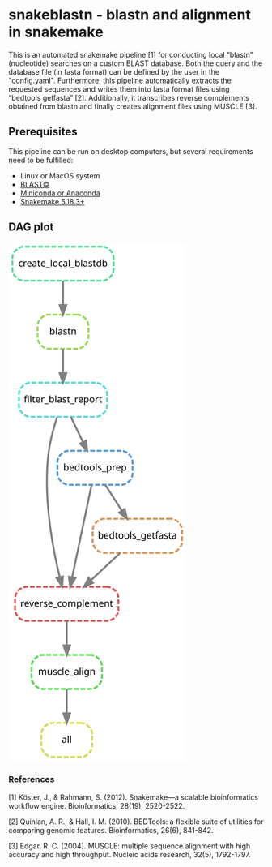 # snakeblastn - blastn and alignment in snakemake

This is an automated snakemake pipeline [1] for conducting local “blastn” (nucleotide) searches on a custom BLAST database. Both the query and the database file (in fasta format) can be defined by the user in the "config.yaml". Furthermore, this pipeline automatically extracts the requested sequences and writes them into fasta format files using “bedtools getfasta” [2]. Additionally, it transcribes reverse complements obtained from blastn and finally creates alignment files using MUSCLE [3]. 

## Prerequisites

This pipeline can be run on desktop computers, but several requirements need to be fulfilled:

* Linux or MacOS system
* [BLAST&copy;](https://www.ncbi.nlm.nih.gov/books/NBK279690/)
* [Miniconda or Anaconda](https://docs.conda.io/projects/conda/en/latest/user-guide/install/)
* [Snakemake 5.18.3+](https://snakemake.readthedocs.io/en/stable/getting_started/installation.html)

## DAG plot

<img src="https://raw.githubusercontent.com/maxwagn/snakeblastn/main/dag.svg">


### References

[1] Köster, J., & Rahmann, S. (2012). Snakemake—a scalable bioinformatics workflow engine. Bioinformatics, 28(19), 2520-2522.

[2] Quinlan, A. R., & Hall, I. M. (2010). BEDTools: a flexible suite of utilities for comparing genomic features. Bioinformatics, 26(6), 841-842.

[3] Edgar, R. C. (2004). MUSCLE: multiple sequence alignment with high accuracy and high throughput. Nucleic acids research, 32(5), 1792-1797.




